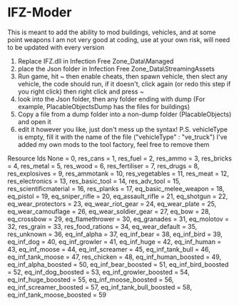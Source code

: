# IFZ-Moder
This is meant to add the ability to mod buildings, vehicles, and at some point weapons
I am not very good at coding, use at your own risk, will need to be updated with every version

1. Replace IFZ.dll in Infection Free Zone_Data\Managed
2. place the Json folder in Infection Free Zone_Data\StreamingAssets
3. Run game, hit ~ then enable cheats, then spawn vehicle, then slect any vehicle, the code should run, 
if it doesn't, click again (or redo this step if you right click) then right click and press ~
4. look into the Json folder, then any folder ending with dump (For example, PlacableObjectsDump has the
files for buildings)
5. Copy a file from a dump folder into a non-dump folder (PlacableObjects) and open it
6. edit it however you like, just don't mess up the syntax!
P.S. vehicleType is empty, fill it with the name of the file ("vehicleType" : "ve_truck")
I've added my own mods to the tool factory, feel free to remove them


Resource Ids
None = 0,
res_cans = 1,
res_fuel = 2,
res_ammo = 3,
res_bricks = 4,
res_metal = 5,
res_wood = 6,
res_fertiliser = 7,
res_drugs = 8,
res_explosives = 9,
res_ammotank = 10,
res_vegetables = 11,
res_meat = 12,
res_electronics = 13,
res_basic_tool = 14,
res_adv_tool = 15,
res_scientificmaterial = 16,
res_planks = 17,
eq_basic_melee_weapon = 18,
eq_pistol = 19,
eq_sniper_rifle = 20,
eq_assault_rifle = 21,
eq_shotgun = 22,
eq_wear_protectors = 23,
eq_wear_riot_gear = 24,
eq_wear_plate = 25,
eq_wear_camouflage = 26,
eq_wear_soldier_gear = 27,
eq_bow = 28,
eq_crossbow = 29,
eq_flamethrower = 30,
eq_granades = 31,
eq_molotov = 32,
res_grain = 33,
res_food_rations = 34,
eq_wear_default = 35,
res_unknown = 36,
eq_inf_alpha = 37,
eq_inf_bear = 38,
eq_inf_bird = 39,
eq_inf_dog = 40,
eq_inf_growler = 41,
eq_inf_huge = 42,
eq_inf_human = 43,
eq_inf_moose = 44,
eq_inf_screamer = 45,
eq_inf_tank_bull = 46,
eq_inf_tank_moose = 47,
res_chicken = 48,
eq_inf_human_boosted = 49,
eq_inf_alpha_boosted = 50,
eq_inf_bear_boosted = 51,
eq_inf_bird_boosted = 52,
eq_inf_dog_boosted = 53,
eq_inf_growler_boosted = 54,
eq_inf_huge_boosted = 55,
eq_inf_moose_boosted = 56,
eq_inf_screamer_boosted = 57,
eq_inf_tank_bull_boosted = 58,
eq_inf_tank_moose_boosted = 59
